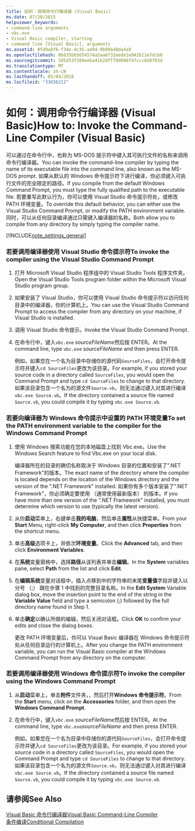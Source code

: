 ```yaml
---
title: 如何：调用命令行编译器 (Visual Basic)
ms.date: 07/20/2015
helpviewer_keywords:
- command-line arguments
- vbc.exe
- Visual Basic compiler, starting
- command line [Visual Basic], arguments
ms.assetid: 0fd9a8f6-f34e-4c35-a49d-9b9bbd8da4a9
ms.openlocfilehash: 0b835bb5654574a5aa6f32eede1e942b11e7dcb0
ms.sourcegitcommit: 3d5d33f384eeba41b2dff79d096f47ccc8d8f03d
ms.translationtype: MT
ms.contentlocale: zh-CN
ms.lasthandoff: 05/04/2018
ms.locfileid: "33656212"
---
```

# <a name="how-to-invoke-the-command-line-compiler-visual-basic"></a><span data-ttu-id="1c704-102">如何：调用命令行编译器 (Visual Basic)</span><span class="sxs-lookup"><span data-stu-id="1c704-102">How to: Invoke the Command-Line Compiler (Visual Basic)</span></span>
<span data-ttu-id="1c704-103">可以通过在命令行中，也称为 MS-DOS 提示符中键入其可执行文件的名称来调用命令行编译器。</span><span class="sxs-lookup"><span data-stu-id="1c704-103">You can invoke the command-line compiler by typing the name of its executable file into the command line, also known as the MS-DOS prompt.</span></span> <span data-ttu-id="1c704-104">如果从默认的 Windows 命令提示符下进行编译，你必须键入可执行文件的完全限定的路径。</span><span class="sxs-lookup"><span data-stu-id="1c704-104">If you compile from the default Windows Command Prompt, you must type the fully qualified path to the executable file.</span></span> <span data-ttu-id="1c704-105">若要重写此默认行为，你可以使用 Visual Studio 命令提示符处，或修改 PATH 环境变量。</span><span class="sxs-lookup"><span data-stu-id="1c704-105">To override this default behavior, you can either use the Visual Studio Command Prompt, or modify the PATH environment variable.</span></span> <span data-ttu-id="1c704-106">同时，可以从任何目录编译通过只需键入编译器的名称。</span><span class="sxs-lookup"><span data-stu-id="1c704-106">Both allow you to compile from any directory by simply typing the compiler name.</span></span>  
  
[!INCLUDE[note_settings_general](~/includes/note-settings-general-md.md)]  
  
### <a name="to-invoke-the-compiler-using-the-visual-studio-command-prompt"></a><span data-ttu-id="1c704-107">若要调用编译器使用 Visual Studio 命令提示符</span><span class="sxs-lookup"><span data-stu-id="1c704-107">To invoke the compiler using the Visual Studio Command Prompt</span></span>  
  
1.  <span data-ttu-id="1c704-108">打开 Microsoft Visual Studio 程序组中的 Visual Studio Tools 程序文件夹。</span><span class="sxs-lookup"><span data-stu-id="1c704-108">Open the Visual Studio Tools program folder within the Microsoft Visual Studio program group.</span></span>  
  
2.  <span data-ttu-id="1c704-109">如果安装了 Visual Studio，你可以使用 Visual Studio 命令提示符以访问任何目录中的编译器，你的计算机上。</span><span class="sxs-lookup"><span data-stu-id="1c704-109">You can use the Visual Studio Command Prompt to access the compiler from any directory on your machine, if Visual Studio is installed.</span></span>  
  
3.  <span data-ttu-id="1c704-110">调用 Visual Studio 命令提示。</span><span class="sxs-lookup"><span data-stu-id="1c704-110">Invoke the Visual Studio Command Prompt.</span></span>  
  
4.  <span data-ttu-id="1c704-111">在命令行中，键入`vbc.exe` *sourceFileName*然后按 ENTER。</span><span class="sxs-lookup"><span data-stu-id="1c704-111">At the command line, type `vbc.exe` *sourceFileName* and then press ENTER.</span></span>  
  
     <span data-ttu-id="1c704-112">例如，如果您在一个名为目录中存储你的源代码`SourceFiles`，会打开命令提示符并键入`cd SourceFiles`更改为该目录。</span><span class="sxs-lookup"><span data-stu-id="1c704-112">For example, if you stored your source code in a directory called `SourceFiles`, you would open the Command Prompt and type `cd SourceFiles` to change to that directory.</span></span> <span data-ttu-id="1c704-113">如果该目录包含一个名为的源文件`Source.vb`，则无法通过键入对其进行编译`vbc.exe Source.vb`。</span><span class="sxs-lookup"><span data-stu-id="1c704-113">If the directory contained a source file named `Source.vb`, you could compile it by typing `vbc.exe Source.vb`.</span></span>  
  
### <a name="to-set-the-path-environment-variable-to-the-compiler-for-the-windows-command-prompt"></a><span data-ttu-id="1c704-114">若要向编译器为 Windows 命令提示中设置的 PATH 环境变量</span><span class="sxs-lookup"><span data-stu-id="1c704-114">To set the PATH environment variable to the compiler for the Windows Command Prompt</span></span>  
  
1.  <span data-ttu-id="1c704-115">使用 Windows 搜索功能在您的本地磁盘上找到 Vbc.exe。</span><span class="sxs-lookup"><span data-stu-id="1c704-115">Use the Windows Search feature to find Vbc.exe on your local disk.</span></span>  
  
     <span data-ttu-id="1c704-116">编译器所在的目录的确切名称取决于 Windows 目录的位置和安装了".NET Framework"的版本。</span><span class="sxs-lookup"><span data-stu-id="1c704-116">The exact name of the directory where the compiler is located depends on the location of the Windows directory and the version of the ".NET Framework" installed.</span></span> <span data-ttu-id="1c704-117">如果你有多个版本安装了".NET Framework"，你必须确定要使用 （通常使用最新版本） 的版本。</span><span class="sxs-lookup"><span data-stu-id="1c704-117">If you have more than one version of the ".NET Framework" installed, you must determine which version to use (typically the latest version).</span></span>  
  
2.  <span data-ttu-id="1c704-118">从你**启动**菜单上，右键单击**我的电脑**，然后单击**属性**从快捷菜单。</span><span class="sxs-lookup"><span data-stu-id="1c704-118">From your **Start** Menu, right-click **My Computer**, and then click **Properties** from the shortcut menu.</span></span>  
  
3.  <span data-ttu-id="1c704-119">单击**高级**选项卡上，并依次**环境变量**。</span><span class="sxs-lookup"><span data-stu-id="1c704-119">Click the **Advanced** tab, and then click **Environment Variables**.</span></span>  
  
4.  <span data-ttu-id="1c704-120">在**系统**变量窗格中，选择**路径**从该列表并单击**编辑**。</span><span class="sxs-lookup"><span data-stu-id="1c704-120">In the **System** variables pane, select **Path** from the list and click **Edit**.</span></span>  
  
5.  <span data-ttu-id="1c704-121">在**编辑系统**变量对话框中，插入点移到中的字符串的末尾**变量值**字段并键入以分号 （;） 跟在步骤 1 中找到的完整目录名称。</span><span class="sxs-lookup"><span data-stu-id="1c704-121">In the **Edit System** Variable dialog box, move the insertion point to the end of the string in the **Variable Value** field and type a semicolon (;) followed by the full directory name found in Step 1.</span></span>  
  
6.  <span data-ttu-id="1c704-122">单击**确定**以确认所做的编辑，然后关闭对话框。</span><span class="sxs-lookup"><span data-stu-id="1c704-122">Click **OK** to confirm your edits and close the dialog boxes.</span></span>  
  
     <span data-ttu-id="1c704-123">更改 PATH 环境变量后，你可以 Visual Basic 编译器在 Windows 命令提示符处从任何目录运行的计算机上。</span><span class="sxs-lookup"><span data-stu-id="1c704-123">After you change the PATH environment variable, you can run the Visual Basic compiler at the Windows Command Prompt from any directory on the computer.</span></span>  
  
### <a name="to-invoke-the-compiler-using-the-windows-command-prompt"></a><span data-ttu-id="1c704-124">若要调用编译器使用 Windows 命令提示符</span><span class="sxs-lookup"><span data-stu-id="1c704-124">To invoke the compiler using the Windows Command Prompt</span></span>  
  
1.  <span data-ttu-id="1c704-125">从**启动**菜单上，单击**附件**文件夹，，然后打开**Windows 命令提示符**。</span><span class="sxs-lookup"><span data-stu-id="1c704-125">From the **Start** menu, click on the **Accessories** folder, and then open the **Windows Command Prompt**.</span></span>  
  
2.  <span data-ttu-id="1c704-126">在命令行中，键入`vbc.exe` *sourceFileName*然后按 ENTER。</span><span class="sxs-lookup"><span data-stu-id="1c704-126">At the command line, type `vbc.exe`*sourceFileName* and then press ENTER.</span></span>  
  
     <span data-ttu-id="1c704-127">例如，如果您在一个名为目录中存储你的源代码`SourceFiles`，会打开命令提示符并键入`cd SourceFiles`更改为该目录。</span><span class="sxs-lookup"><span data-stu-id="1c704-127">For example, if you stored your source code in a directory called `SourceFiles`, you would open the Command Prompt and type `cd SourceFiles` to change to that directory.</span></span> <span data-ttu-id="1c704-128">如果该目录包含一个名为的源文件`Source.vb`，则无法通过键入对其进行编译`vbc.exe Source.vb`。</span><span class="sxs-lookup"><span data-stu-id="1c704-128">If the directory contained a source file named `Source.vb`, you could compile it by typing `vbc.exe Source.vb`.</span></span>  
  
## <a name="see-also"></a><span data-ttu-id="1c704-129">请参阅</span><span class="sxs-lookup"><span data-stu-id="1c704-129">See Also</span></span>  
 [<span data-ttu-id="1c704-130">Visual Basic 命令行编译器</span><span class="sxs-lookup"><span data-stu-id="1c704-130">Visual Basic Command-Line Compiler</span></span>](../../../visual-basic/reference/command-line-compiler/index.md)  
 [<span data-ttu-id="1c704-131">条件编译</span><span class="sxs-lookup"><span data-stu-id="1c704-131">Conditional Compilation</span></span>](../../../visual-basic/programming-guide/program-structure/conditional-compilation.md)
